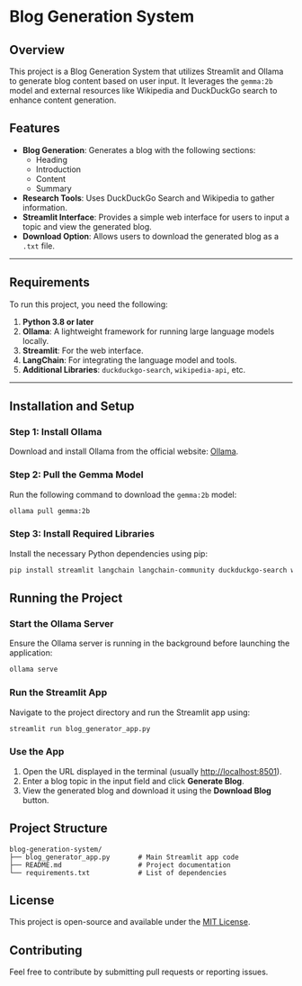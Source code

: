 # Blog Generation System

## Overview

This project is a Blog Generation System that utilizes Streamlit and Ollama to generate blog content based on user input. It leverages the `gemma:2b` model and external resources like Wikipedia and DuckDuckGo search to enhance content generation.


## **Features**
- **Blog Generation**: Generates a blog with the following sections:
  - Heading
  - Introduction
  - Content
  - Summary
- **Research Tools**: Uses DuckDuckGo Search and Wikipedia to gather information.
- **Streamlit Interface**: Provides a simple web interface for users to input a topic and view the generated blog.
- **Download Option**: Allows users to download the generated blog as a `.txt` file.

---

## **Requirements**
To run this project, you need the following:

1. **Python 3.8 or later**
2. **Ollama**: A lightweight framework for running large language models locally.
3. **Streamlit**: For the web interface.
4. **LangChain**: For integrating the language model and tools.
5. **Additional Libraries**: `duckduckgo-search`, `wikipedia-api`, etc.

---

## Installation and Setup

### Step 1: Install Ollama

Download and install Ollama from the official website: [Ollama](https://ollama.com/).

### Step 2: Pull the Gemma Model

Run the following command to download the `gemma:2b` model:

```bash
ollama pull gemma:2b
```

### Step 3: Install Required Libraries

Install the necessary Python dependencies using pip:

```bash
pip install streamlit langchain langchain-community duckduckgo-search wikipedia-api
```

## Running the Project

### Start the Ollama Server

Ensure the Ollama server is running in the background before launching the application:

```bash
ollama serve
```

### Run the Streamlit App

Navigate to the project directory and run the Streamlit app using:

```bash
streamlit run blog_generator_app.py
```

### Use the App

1. Open the URL displayed in the terminal (usually [http://localhost:8501](http://localhost:8501)).
2. Enter a blog topic in the input field and click **Generate Blog**.
3. View the generated blog and download it using the **Download Blog** button.

## Project Structure

```
blog-generation-system/
├── blog_generator_app.py       # Main Streamlit app code
├── README.md                   # Project documentation
└── requirements.txt            # List of dependencies
```

## License

This project is open-source and available under the [MIT License](LICENSE).

## Contributing

Feel free to contribute by submitting pull requests or reporting issues.

